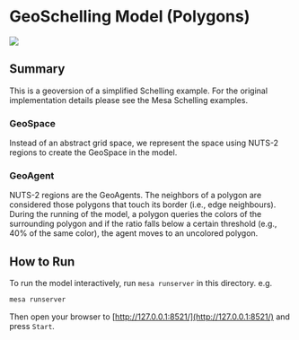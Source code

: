 # GeoSchelling Model (Polygons)

![](../../docs/images/examples/geo_schelling.gif)

## Summary

This is a geoversion of a simplified Schelling example. For the original implementation details please see the Mesa Schelling examples.

### GeoSpace

Instead of an abstract grid space, we represent the space using NUTS-2 regions to create the GeoSpace in the model.

### GeoAgent

NUTS-2 regions are the GeoAgents. The neighbors of a polygon are considered those polygons that touch its border (i.e., edge neighbours). During the running of the model, a polygon queries the colors of the surrounding polygon and if the ratio falls below a certain threshold (e.g., 40% of the same color), the agent moves to an uncolored polygon.

## How to Run

To run the model interactively, run `mesa runserver` in this directory. e.g.

```bash
mesa runserver
```

Then open your browser to [http://127.0.0.1:8521/](http://127.0.0.1:8521/) and press `Start`.
